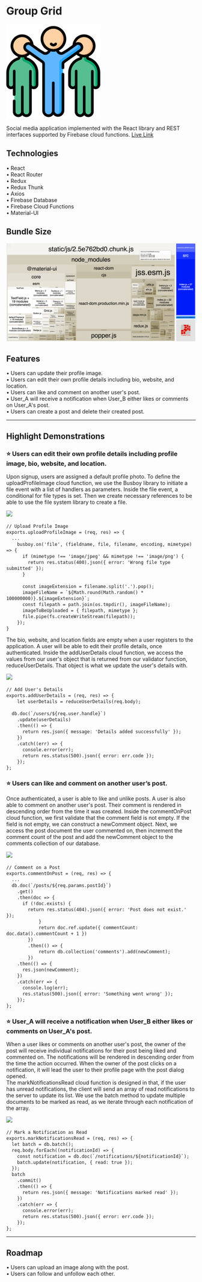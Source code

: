 # Group Grid
<img src="client/src/images/groupgridicon.png">
  
Social media application implemented with the React library and REST interfaces supported by Firebase cloud functions. [Live Link](https://groupgrid-1d191.firebaseapp.com/)

## Technologies

• React  
• React Router  
• Redux  
• Redux Thunk  
• Axios  
• Firebase Database  
• Firebase Cloud Functions  
• Material-UI  

## Bundle Size
<img src="client/src/images/webpackbundleanalyzer.png">

## Features

• Users can update their profile image.  
• Users can edit their own profile details including bio, website, and location.  
• Users can like and comment on another user's post.  
• User_A will receive a notification when User_B either likes or comments on User_A's post.  
• Users can create a post and delete their created post.

---

## Highlight Demonstrations

### ⭐ Users can edit their own profile details including profile image, bio, website, and location.

Upon signup, users are assigned a default profile photo. To define the uploadProfileImage cloud function, we use the Busboy library to initiate a file event with a list of handlers as parameters. Inside the file event, a conditional for file types is set. Then we create necessary references to be able to use the file system library to create a file.
  
  ![](https://media.giphy.com/media/KDnNpMilvSE02QkHPr/giphy.gif)  
```
// Upload Profile Image
exports.uploadProfileImage = (req, res) => {
  ...
	busboy.on('file', (fieldname, file, filename, encoding, mimetype) => {
      if (mimetype !== 'image/jpeg' && mimetype !== 'image/png') {
        return res.status(400).json({ error: 'Wrong file type submitted' });
      }

      const imageExtension = filename.split('.').pop();
      imageFileName = `${Math.round(Math.random() * 100000000)}.${imageExtension}`;
      const filepath = path.join(os.tmpdir(), imageFileName);
      imageToBeUploaded = { filepath, mimetype };
      file.pipe(fs.createWriteStream(filepath));
    });
}
```
  
The bio, website, and location fields are empty when a user registers to the application. A user will be able to edit their profile details, once authenticated. Inside the addUserDetails cloud function, we access the values from our user's object that is returned from our validator function, reduceUserDetails. That object is what we update the user's details with.  

![](https://media.giphy.com/media/L0BAzmHxvWUveIncm0/giphy.gif)  
```
// Add User's Details
exports.addUserDetails = (req, res) => {
	let userDetails = reduceUserDetails(req.body);

  db.doc(`/users/${req.user.handle}`)
    .update(userDetails)
    .then(() => {
      return res.json({ message: 'Details added successfully' });
    })
    .catch((err) => {
      console.error(err);
      return res.status(500).json({ error: err.code });
    });
};
```

### ⭐ Users can like and comment on another user’s post.

Once authenticated, a user is able to like and unlike posts. A user is also able to comment on another user's post. Their comment is rendered in descending order from the time it was created. Inside the commentOnPost cloud function, we first validate that the comment field is not empty. If the field is not empty, we can construct a newComment object. Next, we access the post document the user commented on, then increment the comment count of the post and add the newComment object to the comments collection of our database.

![](https://media.giphy.com/media/Qyo61X7Qj72YSvT6fT/giphy.gif)

```
// Comment on a Post
exports.commentOnPost = (req, res) => {
  ...
  db.doc(`/posts/${req.params.postId}`)
    .get()
    .then(doc => {
      if (!doc.exists) {
        return res.status(404).json({ error: 'Post does not exist.' });
			}
			return doc.ref.update({ commentCount: doc.data().commentCount + 1 })
		})
		.then(() => {
			return db.collection('comments').add(newComment);
		})
    .then(() => {
      res.json(newComment);
    })
    .catch(err => {
      console.log(err);
      res.status(500).json({ error: 'Something went wrong' });
    });
};
```

### ⭐ User_A will receive a notification when User_B either likes or comments on User_A's post.

When a user likes or comments on another user's post, the owner of the post will receive individual notifications for their post being liked and commented on. The notifications will be rendered in descending order from the time the action occurred. When the owner of the post clicks on a notification, it will lead the user to their profile page with the post dialog opened.  
The markNotificationsRead cloud function is designed in that, if the user has unread notifications, the client will send an array of read notifications to the server to update its list.  We use the batch method to update multiple documents to be marked as read, as we iterate through each notification of the array.  

![](https://media.giphy.com/media/iHyE0SnwgaGaWPg15J/giphy.gif)

```
// Mark a Notification as Read
exports.markNotificationsRead = (req, res) => {
  let batch = db.batch();
  req.body.forEach((notificationId) => {
    const notification = db.doc(`/notifications/${notificationId}`);
    batch.update(notification, { read: true });
  });
  batch
    .commit()
    .then(() => {
      return res.json({ message: 'Notifications marked read' });
    })
    .catch(err => {
      console.error(err);
      return res.status(500).json({ error: err.code });
    });
};
```
---
## Roadmap

• Users can upload an image along with the post.  
• Users can follow and unfollow each other.
